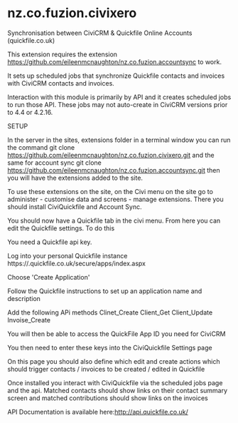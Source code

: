 nz.co.fuzion.civixero
=====================

Synchronisation between CiviCRM &amp; Quickfile Online Accounts (quickfile.co.uk)

This extension requires the extension https://github.com/eileenmcnaughton/nz.co.fuzion.accountsync to work.

It sets up scheduled jobs that synchronize Quickfile contacts and invoices with CiviCRM contacts and invoices.

Interaction with this module is primarily by API and it creates scheduled jobs to run those API. These jobs may not auto-create in CiviCRM versions prior to 4.4 or 4.2.16.

SETUP

In the server in the sites, extensions folder in a terminal window you can run the command 
git clone https://github.com/eileenmcnaughton/nz.co.fuzion.civixero.git 
and the same for account sync
git clone https://github.com/eileenmcnaughton/nz.co.fuzion.accountsync.git
then you will have the extensions added to the site.

To use these extensions on the site, on the Civi menu on the site go to administer - customise data and screens - manage extensions. There you should install CiviQuickfile and Account Sync.

You should now have a Quickfile tab in the civi menu. From here you can edit the Quickfile settings. To do this 

You need a Quickfile api key. 

Log into your personal Quickfile instance https://<account name>.quickfile.co.uk/secure/apps/index.aspx

Choose 'Create Application'

Follow the Quickfile instructions to set up an application name and description

Add the following APi methods
Clinet_Create
Client_Get
Client_Update
Invoise_Create

You will then be able to access the QuickFile App ID  you need for CiviCRM


You then need to enter these keys into the CiviQuickfile Settings page

On this page you should also define which edit and create actions which should trigger contacts / invoices to be created / edited in Quickfile

Once installed you interact with CiviQuickfile via the scheduled jobs page and the api. Matched contacts should show links on their contact summary screen and matched contributions should show links on the invoices

API Documentation is available here:http://api.quickfile.co.uk/
